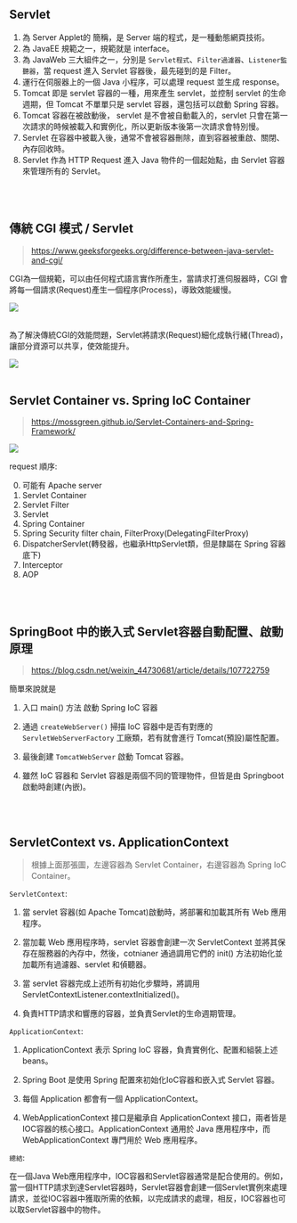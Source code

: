 ## Servlet 
1. 為 Server Applet的 簡稱，是 Server 端的程式，是一種動態網頁技術。
2. 為 JavaEE 規範之一，規範就是 interface。
3. 為 JavaWeb 三大組件之一，分別是 `Servlet程式`、`Filter過濾器`、`Listener監聽器`，當 request 進入 Servlet 容器後，最先碰到的是 Filter。
4. 運行在伺服器上的一個 Java 小程序，可以處理 request 並生成 response。
5. Tomcat 即是 servlet 容器的一種，用來產生 servlet，並控制 servlet 的生命週期，但 Tomcat 不單單只是 servlet 容器，還包括可以啟動 Spring 容器。
6. Tomcat 容器在被啟動後， servlet 是不會被自動載入的，servlet 只會在第一次請求的時候被載入和實例化，所以更新版本後第一次請求會特別慢。
7. Servlet 在容器中被載入後，通常不會被容器刪除，直到容器被重啟、關閉、內存回收時。
8. Servlet 作為 HTTP Request 進入 Java 物件的一個起始點，由 Servlet 容器來管理所有的 Servlet。

<br/>

<br/>

## 傳統 CGI 模式 / Servlet
> https://www.geeksforgeeks.org/difference-between-java-servlet-and-cgi/

CGI為一個規範，可以由任何程式語言實作所產生，當請求打進伺服器時，CGI 會將每一個請求(Request)產生一個程序(Process)，導致效能緩慢。

<img src="https://media.geeksforgeeks.org/wp-content/uploads/20200612201322/CGI2.png">

<br/>

<br/>

為了解決傳統CGI的效能問題，Servlet將請求(Request)細化成執行緒(Thread)，讓部分資源可以共享，使效能提升。

<img src="https://media.geeksforgeeks.org/wp-content/uploads/20200612200618/Servlet2.png">

<br/>

<br/>


## Servlet Container vs. Spring IoC Container

> https://mossgreen.github.io/Servlet-Containers-and-Spring-Framework/

<img src='https://user-images.githubusercontent.com/8748075/86555900-d9095d00-bfa5-11ea-87f9-fac27fc6de3f.png'>

request 順序:  

0. 可能有 Apache server
1. Servlet Container
2. Servlet Filter
3. Servlet
4. Spring Container
5. Spring Security filter chain, FilterProxy(DelegatingFilterProxy)
6. DispatcherServlet(轉發器，也繼承HttpServlet類，但是隸屬在 Spring 容器底下)
7. Interceptor
8. AOP


<br/>

<br/>

## SpringBoot 中的嵌入式 Servlet容器自動配置、啟動原理

> https://blog.csdn.net/weixin_44730681/article/details/107722759

簡單來說就是

1. 入口 main() 方法
啟動 Spring IoC 容器
2. 通過 `createWebServer()` 掃描 IoC 容器中是否有對應的 `ServletWebServerFactory` 工廠類，若有就會進行 Tomcat(預設)屬性配置。
3. 最後創建 `TomcatWebServer` 啟動 Tomcat 容器。

4. 雖然 IoC 容器和 Servlet 容器是兩個不同的管理物件，但皆是由 Springboot 啟動時創建(內嵌)。

<br/>

<br/>

## ServletContext vs. ApplicationContext

> 根據上面那張圖，左邊容器為 Servlet Container，右邊容器為 Spring IoC Container。

`ServletContext`:

1. 當 servlet 容器(如 Apache Tomcat)啟動時，將部署和加載其所有 Web 應用程序。

2. 當加載 Web 應用程序時，servlet 容器會創建一次 ServletContext 並將其保存在服務器的內存中，然後，cotnianer 通過調用它們的 init() 方法初始化並加載所有過濾器、servlet 和偵聽器。

3. 當 servlet 容器完成上述所有初始化步驟時，將調用 ServletContextListener.contextInitialized()。

4. 負責HTTP請求和響應的容器，並負責Servlet的生命週期管理。


`ApplicationContext`: 

1. ApplicationContext 表示 Spring IoC 容器，負責實例化、配置和組裝上述 beans。

2. Spring Boot 是使用 Spring 配置來初始化IoC容器和嵌入式 Servlet 容器。

3. 每個 Application 都會有一個 ApplicationContext。

4. WebApplicationContext 接口是繼承自 ApplicationContext 接口，兩者皆是IOC容器的核心接口。ApplicationContext 通用於 Java 應用程序中，而 WebApplicationContext 專門用於 Web 應用程序。


`總結`: 

在一個Java Web應用程序中，IOC容器和Servlet容器通常是配合使用的。例如，當一個HTTP請求到達Servlet容器時，Servlet容器會創建一個Servlet實例來處理請求，並從IOC容器中獲取所需的依賴，以完成請求的處理，相反，IOC容器也可以取Servlet容器中的物件。